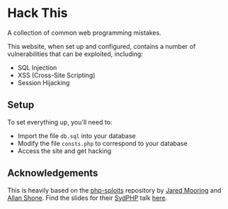 # Hack This
A collection of common web programming mistakes.

This website, when set up and configured, contains a number of vulnerabilities that can be exploited, including:

* SQL Injection
* XSS (Cross-Site Scripting)
* Session Hijacking

## Setup
To set everything up, you'll need to: 

* Import the file `db.sql` into your database
* Modify the file `consts.php` to correspond to your database
* Access the site and get hacking

## Acknowledgements
This is heavily based on the [php-sploits](https://github.com/jadz/php-sploits) repository by [Jared Mooring](https://github.com/jadz) and [Allan Shone](https://github.com/CerealBoy). Find the slides for their [SydPHP](https://github.com/sydphp) talk [here](http://www.slideshare.net/CerealBoy/sydphp-security).
